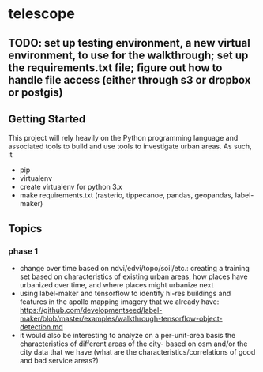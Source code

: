 # telescope

## TODO: set up testing environment, a new virtual environment, to use for the walkthrough; set up the requirements.txt file; figure out how to handle file access (either through s3 or dropbox or postgis)

## Getting Started
This project will rely heavily on the Python programming language and associated tools to build and use tools to investigate urban areas. As such, it
- pip
- virtualenv
- create virtualenv for python 3.x
- make requirements.txt (rasterio, tippecanoe, pandas, geopandas, label-maker)

## Topics
### phase 1
- change over time based on ndvi/edvi/topo/soil/etc.: creating a training set based on characteristics of existing urban areas, how places have urbanized over time, and where places might urbanize next
- using label-maker and tensorflow to identify hi-res buildings and features in the apollo mapping imagery that we already have: https://github.com/developmentseed/label-maker/blob/master/examples/walkthrough-tensorflow-object-detection.md
- it would also be interesting to analyze on a per-unit-area basis the characteristics of different areas of the city- based on osm and/or the city data that we have (what are the characteristics/correlations of good and bad service areas?)
